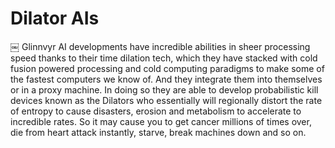 # Dilator AIs
￼
Glinnvyr AI developments have incredible abilities in sheer processing speed thanks to their time dilation tech, which they have stacked with cold fusion powered processing and cold computing paradigms to make some of the fastest computers we know of.  And they integrate them into themselves or in a proxy machine.  In doing so they are able to develop probabilistic kill devices known as the Dilators who essentially will regionally distort the rate of entropy to cause disasters, erosion and metabolism to accelerate to incredible rates.  So it may cause you to get cancer millions of times over, die from heart attack instantly, starve, break machines down and so on.
